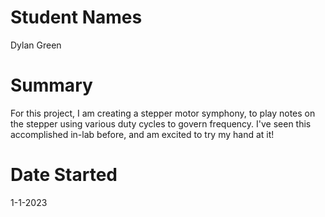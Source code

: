 # Student Names 
Dylan Green

# Summary
For this project, I am creating a stepper motor symphony, to play notes on the stepper using various duty cycles to govern frequency. I've seen this accomplished in-lab before, and am excited to try my hand at it! 

# Date Started
1-1-2023